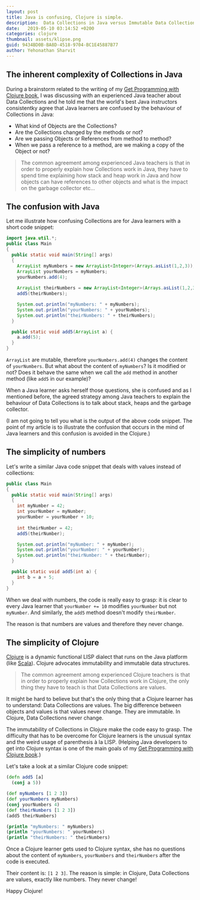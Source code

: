 ```yaml
---
layout: post
title: Java is confusing, Clojure is simple.  
description:  Data Collections in Java versus Immutable Data Collections in Clojure. The complexity of Java compared to the simplicity of Clojure.
date:   2019-05-10 03:14:52 +0200
categories: clojure
thumbnail: assets/klipse.png
guid: 9434BD0B-BA8D-4518-9704-BC1E45887B77
author: Yehonathan Sharvit
---
```


## The inherent complexity of Collections in Java

During a brainstorm related to the writing of my [Get Programming with Clojure book](https://www.manning.com/books/get-programming-with-clojure?a_aid=viebel&a_bid=399d9d64), I was discussing with an experienced Java teacher about Data Collections and he told me that the world's best Java instructors consistentky agree that Java learners are confused by the behaviour of Collections in Java:

- What kind of Objects are the Collections?
- Are the Collections changed by the methods or not?
- Are we passing Objects or References from method to method?
- When we pass a reference to a method, are we making a copy of the Object or not?

> The common agreement among experienced Java teachers is that in order to properly explain how Collections work in Java, they have to spend time explaining how stack and heap work in Java and how objects can have references to other objects and what is the impact on the garbage collector etc...


## The confusion with Java

Let me illustrate how confusing Collections are for Java learners with a short code snippet:

~~~java
import java.util.*;
public class Main
{
  public static void main(String[] args)
  {
    ArrayList myNumbers = new ArrayList<Integer>(Arrays.asList(1,2,3));
    ArrayList yourNumbers = myNumbers;
    yourNumbers.add(4);
        
    ArrayList theirNumbers = new ArrayList<Integer>(Arrays.asList(1,2,3));
    add5(theirNumbers);

    System.out.println("myNumbers: " + myNumbers);
    System.out.println("yourNumbers: " + yourNumbers);
    System.out.println("theirNumbers: " + theirNumbers);
  }

  public static void add5(ArrayList a) {
    a.add(5);
  }
}
~~~

`ArrayList` are mutable, therefore `yourNumbers.add(4)` changes the content of `yourNumbers`. But what about the content of `myNumbers`? Is it modified or not? Does it behave the same when we call the `add` method in another method (like `add5` in our example)?

When a Java learner asks herself those questions, she is confused and as I mentioned before, the agreed strategy among Java teachers to explain the behaviour of Data Collections is to talk about stack, heaps and the garbage collector.

(I am not going to tell you what is the output of the above code snippet. The point of my article is to illustrate the confusion that occurs in the mind of Java learners and this confusion is avoided in the Clojure.)

## The simplicity of numbers

Let's write a similar Java code snippet that deals with values instead of collections:

~~~java
public class Main
{
  public static void main(String[] args)
  {
    int myNumber = 42;
    int yourNumber = myNumber;
    yourNumber = yourNumber + 10;
        
    int theirNumber = 42;
    add5(theirNumber);

    System.out.println("myNumber: " + myNumber);
    System.out.println("yourNumber: " + yourNumber);
    System.out.println("theirNumber: " + theirNumber);
  }

  public static void add5(int a) {
    int b = a + 5;
  }
}
~~~

When we deal with numbers, the code is really easy to grasp: it is clear to every Java learner that `yourNumber += 10` modifies `yourNumber` but not `myNumber`. And similarly, the `add5` method doesn't modify `theirNumber`.

The reason is that numbers are values and therefore they never change.


## The simplicity of Clojure

[Clojure](https://en.wikipedia.org/wiki/Clojure) is a dynamic functional LISP dialect that runs on the Java platform (like [Scala](https://en.wikipedia.org/wiki/Scala_(programming_language))). Clojure advocates immutability and immutable data structures. 

> The common agreement among experienced Clojure teachers is that in order to properly explain how Collections work in Clojure, the only thing they have to teach is that Data Collections are values.

It might be hard to believe but that's the only thing that a Clojure learner has to understand: Data Collections are values. The big difference between objects and values is that values never change. They are immutable. In Clojure, Data Collections never change.

The immutability of Collections in Clojure make the code easy to grasp. The difficulty that has to be overcome for Clojure learners is the unusual syntax and the weird usage of parenthesis à la LISP.  (Helping Java developers to get into Clojure syntax is one of the main goals of my [Get Programming with Clojure book](https://www.manning.com/books/get-programming-with-clojure?a_aid=viebel&a_bid=399d9d64).)

Let's take a look at a similar Clojure code snippet:

~~~clojure
(defn add5 [a]
  (conj a 5))

(def myNumbers [1 2 3])
(def yourNumbers myNumbers)
(conj yourNumbers 4)
(def theirNumbers [1 2 3])
(add5 theirNumbers)

(println "myNumbers: " myNumbers)
(println "yourNumbers: " yourNumbers)
(println "theirNumbers: " theirNumbers)
~~~

Once a Clojure learner gets used to Clojure syntax, she has no questions about the content of `myNumbers`, `yourNumbers` and `theirNumbers` after the code is executed.

Their content is: `[1 2 3]`. The reason is simple: in Clojure, Data Collections are values, exactly like numbers. They never change!

Happy Clojure!
